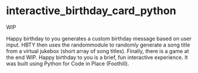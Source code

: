 # interactive_birthday_card_python 
WIP

Happy birthday to you generates a custom birthday message based on user input. HBTY then uses the randommodule to randomly generate a song title from  a virtual jukebox (short array of song titles). Finally, there is a game at the end WIP. Happy birthday to you is a brief, fun interactive experience. 
It was built using Python for Code in Place (Foothill).  
